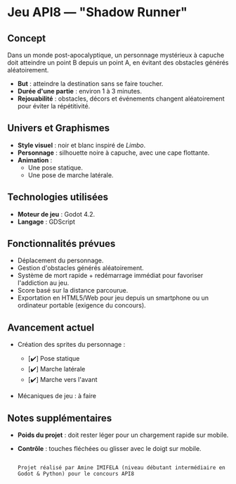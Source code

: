 # Jeu API8 — "Shadow Runner"

## Concept

Dans un monde post-apocalyptique, un personnage mystérieux à capuche doit atteindre un point B depuis un point A, en évitant des obstacles générés aléatoirement.

- **But** : atteindre la destination sans se faire toucher.
- **Durée d'une partie** : environ 1 à 3 minutes.
- **Rejouabilité** : obstacles, décors et événements changent aléatoirement pour éviter la répétitivité.

## Univers et Graphismes

- **Style visuel** : noir et blanc inspiré de *Limbo*.
- **Personnage** : silhouette noire à capuche, avec une cape flottante.
- **Animation** :
  - Une pose statique.
  - Une pose de marche latérale.

## Technologies utilisées

- **Moteur de jeu** : Godot 4.2.
- **Langage** : GDScript 

## Fonctionnalités prévues

- Déplacement du personnage.
- Gestion d'obstacles générés aléatoirement.
- Système de mort rapide + redémarrage immédiat pour favoriser l'addiction au jeu.
- Score basé sur la distance parcourue.
- Exportation en HTML5/Web pour jeu depuis un smartphone ou un ordinateur portable (exigence du concours).

## Avancement actuel

- Création des sprites du personnage :

  - [✔️] Pose statique
  - [✔️] Marche latérale
  - [✔️] Marche vers l'avant


- Mécaniques de jeu : à faire

## Notes supplémentaires

- **Poids du projet** : doit rester léger pour un chargement rapide sur mobile.
- **Contrôle** : touches fléchées ou glisser avec le doigt sur mobile.

                                                                                          Projet réalisé par Amine IMIFELA (niveau débutant intermédiaire en Godot & Python) pour le concours API8
